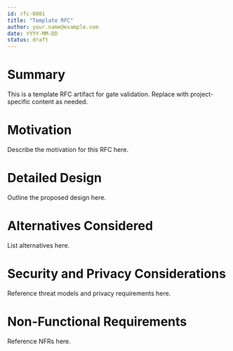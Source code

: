 ```yaml
---
id: rfc-0001
title: "Template RFC"
author: your.name@example.com
date: YYYY-MM-DD
status: draft
---
```


# Summary

This is a template RFC artifact for gate validation. Replace with project-specific content as needed.

# Motivation

Describe the motivation for this RFC here.

# Detailed Design

Outline the proposed design here.

# Alternatives Considered

List alternatives here.

# Security and Privacy Considerations

Reference threat models and privacy requirements here.

# Non-Functional Requirements

Reference NFRs here.
